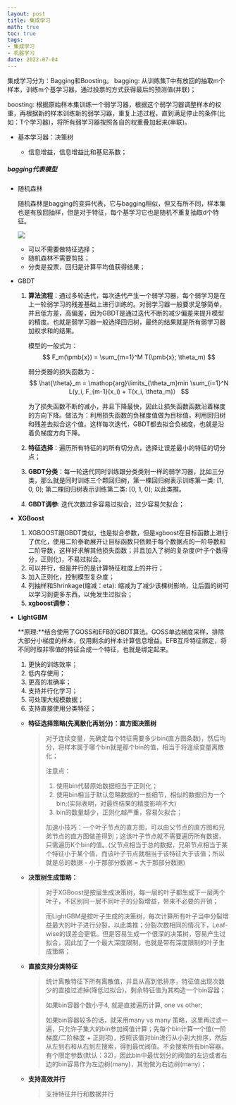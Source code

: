 ```yaml
---
layout: post
title: 集成学习
math: true
toc: true
tags:
- 集成学习
- 机器学习
date: 2022-07-04
---
```

集成学习分为：Bagging和Boosting。
bagging: 从训练集T中有放回的抽取m个样本，训练m个基学习器，通过投票的方式获得最后的预测值(并联)；

boosting: 根据原始样本集训练一个弱学习器，根据这个弱学习器调整样本的权重，再根据新的样本训练新的弱学习器，重复上述过程，直到满足停止的条件(比如：T个学习器)，将所有弱学习器按照各自的权重叠加起来(串联)。

- 基本学习器：决策树

  - 信息增益，信息增益比和基尼系数；


##### bagging代表模型

- 随机森林

  随机森林是bagging的变异代表，它与bagging相似，但又有所不同，样本集也是有放回抽样，但是对于特征，每个基学习它也是随机不重复抽取d个特征。

  ![](C:\Users\HUAWEI\Desktop\image\randomforest.png)

  - 可以不需要做特征选择；
  - 随机森林不需要剪技；
  - 分类是投票，回归是计算平均值获得结果；

- GBDT

  1. **算法流程**：通过多轮迭代，每次迭代产生一个弱学习器，每个弱学习是在上一轮弱学习的残差基础上进行训练的。对弱学习器一般要求足够简单，并且低方差，高偏差，因为GBDT是通过迭代不断的减少偏差来提升模型的精度。也就是弱学习器一般选择回归树，最终的结果就是所有弱学习器加权求和的结果。

     模型的一般式为：  
     $$
     F_m(\pmb{x}) = \sum_{m=1}^M T(\pmb{x}; \theta_m)
     $$
       
     弱分类器的损失函数为：  
     $$
     \hat{\theta}_m = \mathop{arg}\limits_{\theta_m}min \sum_{i=1}^N L(y_i, F_{m-1}(x_i) + 
     T(x_i, \theta_m)）
     $$
        
     为了损失函数不断的减小，并且下降最快，因此让损失函数函数沿着梯度的方向下降。做法为：利用损失函数的负梯度值做为目标值，利用回归树和残差去拟合这个值。这样每次迭代，GBDT都去拟合负梯度，也就是沿着负梯度方向下降。

  2. **特征选择**：遍历所有特征的的所有切分点，选择让误差最小的特征的切分点；

  3. **GBDT分类**：每一轮迭代同时训练跟分类类别一样的弱学习器，比如三分类，那么就是同时训练三个颗回归树，第一棵回归树表示训练第一类: [1, 0, 0]; 第二棵回归树表示训练第二类: [0, 1, 0]; 以此类推。

  4. **GBDT调参**: 迭代次数过多容易过拟合，过少容易欠拟合；

- **XGBoost**

  1. XGBOOST跟GBDT类似，也是拟合参数，但是xgboost在目标函数上进行了优化，使用二阶泰勒展开让目标函数只依赖于每个数据点的一阶导数和二阶导数，这样好求解其他损失函数；并且加入了树的复杂度(叶子个数得分，正则化)，不易过拟合。
  2. 可以并行，但是并行的是计算特征粒度上的并行；
  3. 加入正则化，控制模型复杂度；
  4. 列抽样和Shrinkage(缩减：eta): 缩减为了减少该棵树影响，让后面的树可以学习到更多东西，以免发生过拟合；
  5. **xgboost调参：** 

- **LightGBM**

  **原理:**结合使用了GOSS和EFB的GBDT算法。GOSS单边梯度采样，排除大部分小梯度的样本，仅用剩余的样本计算信息增益。EFB互斥特征绑定，将不同时取非零值的特征合成一个特征，也就是绑定起来。

  1. 更快的训练效率；
  2. 低内存使用；
  3. 更高的准确率；
  4. 支持并行化学习；
  5. 可处理大规模数据；
  6. 支持直接使用分类特征；

  - **特征选择策略(先离散化再划分)：直方图决策树**

    > 对于连续变量，先确定每个特征需要多少bin(直方图条数)，然后均分，将样本属于哪个bin就是那个bin的值，相当于将连续变量离散化；
    >
    > 注意点：
    >
    > 1. 使用bin代替原始数据相当于正则化；
    > 2. 使用bin相当于默认忽略数据的一些细节，相似的数据归为一个bin;(实际表明，对最终结果的精度影响不大)
    > 3. bin的数量越少，正则化越严重，容易欠拟合；
    >
    > 加速小技巧：一个叶子节点的直方图，可以由父节点的直方图和兄弟节点的直方图做差得到；这该叶子节点就不需要遍历所有数据，只需遍历K个bin的值。(父节点相当于总的数据，兄弟节点相当于某个特征小于某个值，而该叶子节点就相当于该特征大于该值；所以就是总的数据 - 小于那部分数据 = 大于那部分数据)

  - **决策树生成策略：**

    > 对于XGBoost是按层生成决策树，每一层的叶子都生成下一层两个叶子，不区别同一层不同叶子的分裂增益，带来不必要的开销；
    >
    > 而LightGBM是按叶子生成的决策树，每次计算所有叶子当中分裂增益最大的叶子进行分裂，以此类推；分裂次数相同的情况下，Leaf-wise的误差会更低。但是容易生成一个很深的决策树，容易产生过拟合，因此加了一个最大深度限制，也就是带有深度限制的叶子生成策略；

  - **直接支持分类特征**

    > 统计离散特征下所有离散值，并且从高到低排序，特征值出现次数少的直接过滤掉(降低过拟合)，剩余特征值为其构造一个bin容器；
    >
    > 如果bin容器个数小于4, 就是直接遍历计算,  one vs other;
    >
    > 如果bin容器较多的话，就采用many vs many 策略，这里再过滤一遍，只允许子集大的bin参加阀值计算；先每个bin计算一个值(一阶梯度/二阶梯度 + 正则项)，按照该值对bin进行从小到大排序，然后从左到右和从右到左搜索，得到最优阀值。不会搜索所有bin容器，有个限定参数(默认：32)，因此bin中最优划分的阀值的左边或者右边的bin容易作为左边树(many)，其他做为右边树(many)；

  - **支持高效并行**

    > 支持特征并行和数据并行

